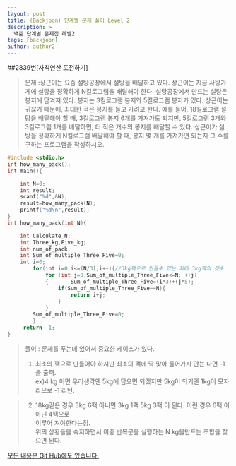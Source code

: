 ```yaml
---
layout: post
title: (Backjoon) 단계별 문제 풀이 Level 2
description: >
  백준 단계별 문제집 레벨2
tags: [backjoon]
author: author2
---
```


##2839번[사칙연산 도전하기]
>문제 :상근이는 요즘 설탕공장에서 설탕을 배달하고 있다. 상근이는 지금 사탕가게에 설탕을 정확하게 N킬로그램을 배달해야 한다. 설탕공장에서 만드는 설탕은 봉지에 담겨져 있다. 봉지는 3킬로그램 봉지와 5킬로그램 봉지가 있다.
>상근이는 귀찮기 때문에, 최대한 적은 봉지를 들고 가려고 한다. 예를 들어, 18킬로그램 설탕을 배달해야 할 때, 3킬로그램 봉지 6개를 가져가도 되지만, 5킬로그램 3개와 3킬로그램 1개를 배달하면, 더 적은 개수의 봉지를 배달할 수 있다.
>상근이가 설탕을 정확하게 N킬로그램 배달해야 할 때, 봉지 몇 개를 가져가면 되는지 그 수를 구하는 프로그램을 작성하시오.

```c
#include <stdio.h>
int how_many_pack();
int main(){

	int N=0;
	int result;
	scanf("%d",&N);
	result=how_many_pack(N);
	printf("%d\n",result);	
}
int how_many_pack(int N){

	int Calculate_N;
	int Three_kg,Five_kg;
	int num_of_pack;
	int Sum_of_multiple_Three_Five=0;
	int i=0;
		for(int i=0;i<=(N/3);i++){//3kg팩으로 만들수 있는 최대 3kg팩의 갯수
			for (int j=0;Sum_of_multiple_Three_Five<=N; ++j)
			{		Sum_of_multiple_Three_Five=(i*3)+(j*5);
				if(Sum_of_multiple_Three_Five==N){
					return i+j;
				}
			}
		Sum_of_multiple_Three_Five=0;
		}
	 return -1;
}
```
>풀이 : 문제를 푸는데 있어서 중요한 케이스가 있다.
>	1. 최소의 팩으로 만들어야 하지만 최소의 팩에 딱 맞아 들어가지 안는 다면 -1을 출력.  
>   ex)4 kg 이면 우리생각엔 5kg에 담으면 되겠지만 5kg이 되기엔 1kg이 모자라므로 -1 리턴.

>	2. 18kg같은 경우 3kg 6팩 아니면 3kg 1팩  5kg 3팩 이 된다. 이런 경우 6팩 이아닌 4팩으로  
>	이루어 져야한다는점.  
>	위의 상황들을 숙지하면서 이중 반복문을 실행하는 N kg을만드는 조합을 찾으면 된다. 



[모든 내용은 Git Hub에도 있습니다.](https://github.com/ehdwn1991/Codex/tree/master/backjoon/Level_2)